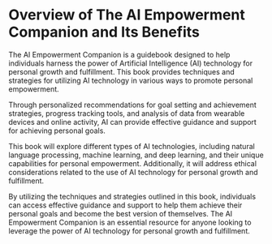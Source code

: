Overview of The AI Empowerment Companion and Its Benefits
=======================================================================

The AI Empowerment Companion is a guidebook designed to help individuals harness the power of Artificial Intelligence (AI) technology for personal growth and fulfillment. This book provides techniques and strategies for utilizing AI technology in various ways to promote personal empowerment.

Through personalized recommendations for goal setting and achievement strategies, progress tracking tools, and analysis of data from wearable devices and online activity, AI can provide effective guidance and support for achieving personal goals.

This book will explore different types of AI technologies, including natural language processing, machine learning, and deep learning, and their unique capabilities for personal empowerment. Additionally, it will address ethical considerations related to the use of AI technology for personal growth and fulfillment.

By utilizing the techniques and strategies outlined in this book, individuals can access effective guidance and support to help them achieve their personal goals and become the best version of themselves. The AI Empowerment Companion is an essential resource for anyone looking to leverage the power of AI technology for personal growth and fulfillment.
